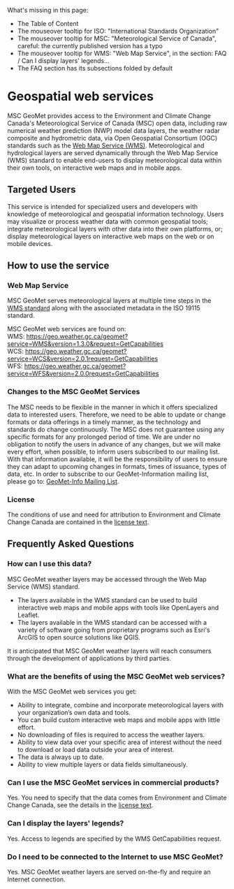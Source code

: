 What's missing in this page:
* The Table of Content
* The mouseover tooltip for ISO: "International Standards Organization"
* The mouseover tooltip for MSC: "Meteorological Service of Canada", careful: the currently published version has a typo
* The mouseover tooltip for WMS: "Web Map Service", in the section: FAQ / Can I display layers' legends...
* The FAQ section has its subsections folded by default


# Geospatial web services

MSC GeoMet provides access to the Environment and Climate Change Canada's Meteorological Service of Canada (MSC) open data, including raw numerical weather prediction (NWP) model data layers, the weather radar composite and hydrometric data, via Open Geospatial Consortium (OGC) standards such as the [Web Map Service (WMS)](https://www.opengeospatial.org/standards/wms). Meteorological and hydrological layers are served dynamically through the Web Map Service (WMS) standard to enable end-users to display meteorological data within their own tools, on interactive web maps and in mobile apps.


## Targeted Users

This service is intended for specialized users and developers with knowledge of meteorological and geospatial information technology. Users may visualize or process weather data with common geospatial tools; integrate meteorological layers with other data into their own platforms, or; display meteorological layers on interactive web maps on the web or on mobile devices.


## How to use the service

### Web Map Service

MSC GeoMet serves meteorological layers at multiple time steps in the [WMS standard](https://www.opengeospatial.org/standards/wms) along with the associated metadata in the ISO 19115 standard.

MSC GeoMet web services are found on:<br>
WMS: https://geo.weather.gc.ca/geomet?service=WMS&version=1.3.0&request=GetCapabilities<br>
WCS: https://geo.weather.gc.ca/geomet?service=WCS&version=2.0.1request=GetCapabilities<br>
WFS: https://geo.weather.gc.ca/geomet?service=WFS&version=2.0.0request=GetCapabilities

### Changes to the MSC GeoMet Services

The MSC needs to be flexible in the manner in which it offers specialized data to interested users. Therefore, we need to be able to update or change formats or data offerings in a timely manner, as the technology and standards do change continuously. The MSC does not guarantee using any specific formats for any prolonged period of time. We are under no obligation to notify the users in advance of any changes, but we will make every effort, when possible, to inform users subscribed to our mailing list. With that information available, it will be the responsibility of users to ensure they can adapt to upcoming changes in formats, times of issuance, types of data, etc. In order to subscribe to our GeoMet-Information mailing list, please go to: [GeoMet-Info Mailing List](https://lists.ec.gc.ca/cgi-bin/mailman/listinfo/geomet-info).

### License

The conditions of use and need for attribution to Environment and Climate Change Canada are contained in the [license text](https://dd.weatheroffice.gc.ca/doc/LICENCE_GENERAL.txt).


## Frequently Asked Questions

### How can I use this data?

MSC GeoMet weather layers may be accessed through the Web Map Service (WMS) standard.

* The layers available in the WMS standard can be used to build interactive web maps and mobile apps with tools like OpenLayers and Leaflet.
* The layers available in the WMS standard can be accessed with a variety of software going from proprietary programs such as Esri's ArcGIS to open source solutions like QGIS.

It is anticipated that MSC GeoMet weather layers will reach consumers through the development of applications by third parties.

### What are the benefits of using the MSC GeoMet web services?

With the MSC GeoMet web services you get:

* Ability to integrate, combine and incorporate meteorological layers with your organization’s own data and tools.
* You can build custom interactive web maps and mobile apps with little effort.
* No downloading of files is required to access the weather layers.
* Ability to view data over your specific area of interest without the need to download or load data outside your area of interest.
* The data is always up to date.
* Ability to view multiple layers or data fields simultaneously.

### Can I use the MSC GeoMet services in commercial products?

Yes. You need to specify that the data comes from Environment and Climate Change Canada, see the details in the [license text](https://dd.weatheroffice.gc.ca/doc/LICENCE_GENERAL.txt).

### Can I display the layers' legends?

Yes. Access to legends are specified by the WMS GetCapabilities request.

### Do I need to be connected to the Internet to use MSC GeoMet?

Yes. MSC GeoMet weather layers are served on-the-fly and require an Internet connection.